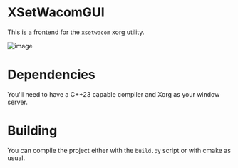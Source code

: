 # XSetWacomGUI

This is a frontend for the `xsetwacom` xorg utility.

![image](https://github.com/user-attachments/assets/911f735e-d48d-4105-b63b-e0baadd2b07e)

# Dependencies

You'll need to have a C++23 capable compiler and Xorg as your window server.

# Building

You can compile the project either with the `build.py` script or with cmake as usual.
